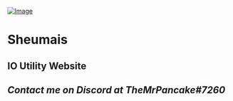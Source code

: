[![Image](https://sheumais.github.io/style/tw4.png)](https://sheumais.github.io)

# Sheumais

## IO Utility Website

## _Contact me on Discord at TheMrPancake#7260_
